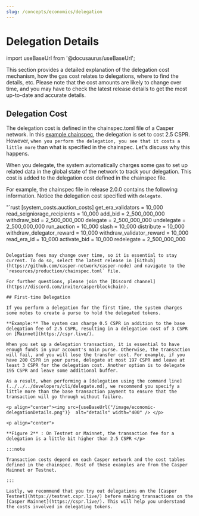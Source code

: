 ```yaml
---
slug: /concepts/economics/delegation
---
```


# Delegation Details

import useBaseUrl from '@docusaurus/useBaseUrl';

This section provides a detailed explanation of the delegation cost mechanism, how the gas cost relates to delegations, where to find the details, etc. Please note that the cost amounts are likely to change over time, and you may have to check the latest release details to get the most up-to-date and accurate details.

## Delegation Cost

The delegation cost is defined in the chainspec.toml file of a Casper network. In this [example chainspec](https://github.com/casper-network/casper-node/blob/release-2.0.0-rc1/resources/production/chainspec.toml), the delegation is set to cost 2.5 CSPR. However, `when you perform the delegation, you see that it costs a little more` than what is specified in the chainspec. Let's discuss why this happens.

When you delegate, the system automatically charges some gas to set up related data in the global state of the network to track your delegation. This cost is added to the delegation cost defined in the chainspec file.

For example, the chainspec file in release 2.0.0 contains the following information. Notice the delegation cost specified with `delegate`.

"`rust
[system_costs.auction_costs]
get_era_validators = 10_000
read_seigniorage_recipients = 10_000
add_bid = 2_500_000_000
withdraw_bid = 2_500_000_000
delegate = 2_500_000_000
undelegate = 2_500_000_000
run_auction = 10_000
slash = 10_000
distribute = 10_000
withdraw_delegator_reward = 10_000
withdraw_validator_reward = 10_000
read_era_id = 10_000
activate_bid = 10_000
redelegate = 2_500_000_000
```

Delegation fees may change over time, so it is essential to stay current. To do so, select the latest release in [Github](https://github.com/casper-network/casper-node) and navigate to the `resources/production/chainspec.toml` file.

For further questions, please join the [Discord channel](https://discord.com/invite/casperblockchain).

## First-time Delegation

If you perform a delegation for the first time, the system charges some motes to create a purse to hold the delegated tokens.

**Example:** The system can charge 0.5 CSPR in addition to the base delegation fee of 2.5 CSPR, resulting in a delegation cost of 3 CSPR on [Mainnet](https://cspr.live/).

When you set up a delegation transaction, it is essential to have enough funds in your account's main purse. Otherwise, the transaction will fail, and you will lose the transfer cost. For example, if you have 200 CSPR in your purse, delegate at most 197 CSPR and leave at least 3 CSPR for the delegation cost. Another option is to delegate 195 CSPR and leave some additional buffer.

As a result, when performing a [delegation using the command line](../../../developers/cli/delegate.md), we recommend you specify a little more than the base transaction payment to ensure that the transaction will go through without failure.

<p align="center"><img src={useBaseUrl("/image/economic-delegationDetails.png")}  alt="details" width="400" /> </p>

<p align="center">

**Figure 2** : On Testnet or Mainnet, the transaction fee for a delegation is a little bit higher than 2.5 CSPR </p>

:::note

Transaction costs depend on each Casper network and the cost tables defined in the chainspec. Most of these examples are from the Casper Mainnet or Testnet.

:::

Lastly, we recommend that you try out delegations on the [Casper Testnet](https://testnet.cspr.live/) before making transactions on the [Casper Mainnet](https://cspr.live/). This will help you understand the costs involved in delegating tokens.

